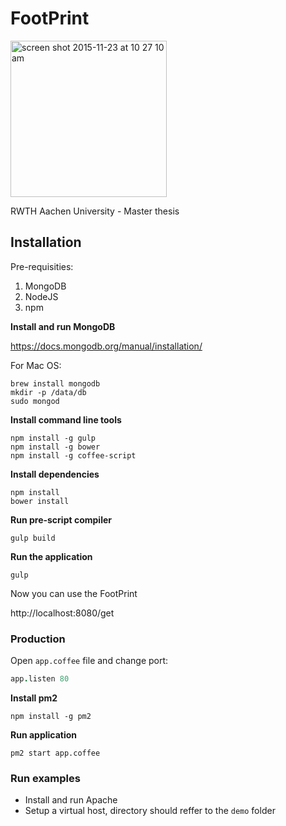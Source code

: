 FootPrint
=========

<img width="250" alt="screen shot 2015-11-23 at 10 27 10 am" src="https://cloud.githubusercontent.com/assets/1277720/11333275/c9013286-91cc-11e5-81b4-bf0ca81b51ce.png">


RWTH Aachen University - Master thesis

## Installation

Pre-requisities:

1. MongoDB
2. NodeJS
3. npm
 
**Install and run MongoDB**

https://docs.mongodb.org/manual/installation/

For Mac OS:
```
brew install mongodb
mkdir -p /data/db
sudo mongod
```

**Install command line tools**
```
npm install -g gulp
npm install -g bower
npm install -g coffee-script
```
**Install dependencies**
```
npm install
bower install
```

**Run pre-script compiler**
```
gulp build
```

**Run the application**
```
gulp
```

Now you can use the FootPrint

http://localhost:8080/get

### Production

Open `app.coffee` file and change port:

```coffee
app.listen 80
```

**Install pm2**
```
npm install -g pm2
```

**Run application**
```
pm2 start app.coffee
```


### Run examples

- Install and run Apache
- Setup a virtual host, directory should reffer to the `demo` folder
